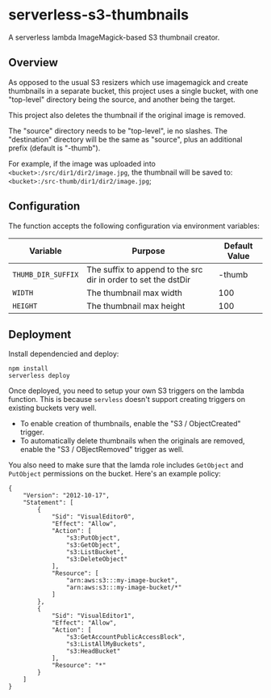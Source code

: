 # serverless-s3-thumbnails
A serverless lambda ImageMagick-based S3 thumbnail creator.

## Overview
As opposed to the usual S3 resizers which use imagemagick and create thumbnails
in a separate bucket, this project uses a single bucket, with one "top-level" directory
being the source, and another being the target.

This project also deletes the thumbnail if the original image is removed.

The "source" directory needs to be "top-level", ie no slashes.
The "destination" directory will be the same as "source", plus an additional prefix (default is "-thumb").

For example, if the image was uploaded into `<bucket>:/src/dir1/dir2/image.jpg`, the thumbnail
will be saved to: `<bucket>:/src-thumb/dir1/dir2/image.jpg`;

## Configuration
The function accepts the following configuration via environment variables:

| Variable | Purpose | Default Value |
|----------|---------|---------------|
|`THUMB_DIR_SUFFIX`| The suffix to append to the src dir in order to set the dstDir | -thumb |
|`WIDTH` | The thumbnail max width | 100 |
|`HEIGHT` | The thumbnail max height | 100 |

## Deployment
Install dependencied and deploy:
```
npm install
serverless deploy
```

Once deployed, you need to setup your own S3 triggers on the lambda function.
This is because `servless` doesn't support creating triggers on existing buckets very well.

- To enable creation of thumbnails, enable the "S3 / ObjectCreated" trigger.
- To automatically delete thumbnails when the originals are removed, enable the "S3 / OBjectRemoved" trigger as well. 

You also need to make sure that the lamda role includes `GetObject` and `PutObject` permissions on the bucket. 
Here's an example policy:

```
{
    "Version": "2012-10-17",
    "Statement": [
        {
            "Sid": "VisualEditor0",
            "Effect": "Allow",
            "Action": [
                "s3:PutObject",
                "s3:GetObject",
                "s3:ListBucket",
                "s3:DeleteObject"
            ],
            "Resource": [
                "arn:aws:s3:::my-image-bucket",
                "arn:aws:s3:::my-image-bucket/*"
            ]
        },
        {
            "Sid": "VisualEditor1",
            "Effect": "Allow",
            "Action": [
                "s3:GetAccountPublicAccessBlock",
                "s3:ListAllMyBuckets",
                "s3:HeadBucket"
            ],
            "Resource": "*"
        }
    ]
}
```
 